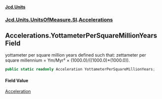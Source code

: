 #### [Jcd.Units](index 'index')
### [Jcd.Units.UnitsOfMeasure.SI](Jcd.Units.UnitsOfMeasure.SI 'Jcd.Units.UnitsOfMeasure.SI').[Accelerations](Accelerations 'Jcd.Units.UnitsOfMeasure.SI.Accelerations')

## Accelerations.YottameterPerSquareMillionYears Field

yottameter per square million years defined such that: zettameter per square millennium = Ym/Myr² ×
(1000.0)/((1000.0)*(1000.0)).

```csharp
public static readonly Acceleration YottameterPerSquareMillionYears;
```

#### Field Value
[Acceleration](Acceleration 'Jcd.Units.UnitTypes.Acceleration')